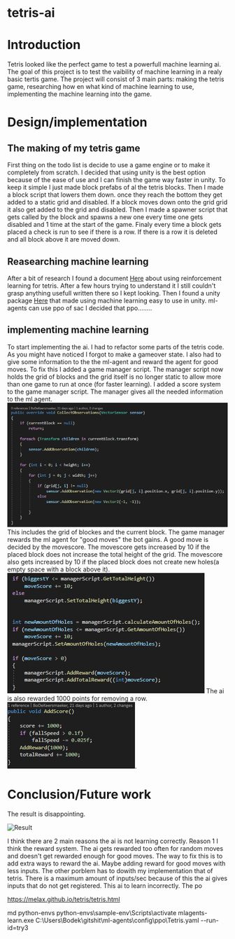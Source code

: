 # tetris-ai

# Introduction
Tetris looked like the perfect game to test a powerfull machine learning ai. The goal of this project is to test the vaibility of machine learning in a realy basic tertis game.
The project will consist of 3 main parts: making the tetris game, researching how en what kind of machine learning to use, implementing the machine learning into the game.

# Design/implementation
## The making of my tetris game
First thing on the todo list is decide to use a game engine or to make it completely from scratch. I decided that using unity is the best option because of the ease of use and I can finish the game way faster in unity. To keep it simple I just made block prefabs of al the tetris blocks. Then I made a block script that lowers them down. once they reach the bottom they get added to a static grid and disabled. If a block moves down onto the grid grid it also get added to the grid and disabled. Then I made a spawner script that gets called by the block and spawns a new one every time one gets disabled and 1 time at the start of the game. Finaly every time a block gets placed a check is run to see if there is a row. If there is a row it is deleted and all block above it are moved down.

## Reasearching machine learning
After a bit of research I found a document [Here](https://melax.github.io/tetris/tetris.html) about using reinforcement learning for tetris. After a few hours trying to understand it I still couldn't grasp anything usefull written there so I kept looking. Then I found a unity package [Here](https://github.com/Unity-Technologies/ml-agents) that made using machine learning easy to use in unity. ml-agents can use ppo of sac I decided that ppo........

## implementing machine learning
To start implementing the ai. I had to refactor some parts of the tetris code. As you might have noticed I forgot to make a gameover state. I also had to give some information to the the ml-agent and reward the agent for good moves. To fix this I added a game manager script. The manager script now holds the grid of blocks and the grid itself is no longer static to allow more than one game to run at once (for faster learning). I added a score system to the game manager script. The manager gives all the needed information to the ml agent.
![](/Images/AIObservatiobs.png)  
This includes the grid of blockes and the current block. The game manager rewards the ml agent for "good moves" the bot gains. A good move is decided by the movescore. The movescore gets increased by 10 if the placed block does not increase the total height of the grid. The movescore also gets increased by 10 if the placed block does not create new holes(a empty space with a block above it).
![](/Images/blockReward.png) 
The ai is also rewarded 1000 points for removing a row.
![](/Images/AIrewardRow.png).

# Conclusion/Future work
The result is disappointing. 

 ![Result](/Images/)
 
 I think there are 2 main reasons the ai is not learning correctly. Reason 1 I think the reward system. The ai gets rewarded too often for random moves and doesn't get rewarded enough for good moves. The way to fix this is to add extra ways to reward the ai. Maybe adding reward for good moves with less inputs. The other porblem has to dowith my implementation that of tetris. There is a maximum amount of inputs/sec because of this the ai gives inputs that do not get registered. This ai to learn incorrectly. The po
 
https://melax.github.io/tetris/tetris.html

md python-envs
python-envs\sample-env\Scripts\activate
mlagents-learn.exe C:\Users\Bodek\gitshit\ml-agents\config\ppo\Tetris.yaml --run-id=try3
